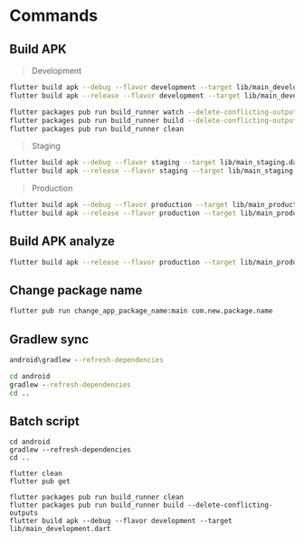 
# Commands

## Build APK

> Development

```sh
flutter build apk --debug --flavor development --target lib/main_development.dart
flutter build apk --release --flavor development --target lib/main_development.dart

flutter packages pub run build_runner watch --delete-conflicting-outputs
flutter packages pub run build_runner build --delete-conflicting-outputs
flutter packages pub run build_runner clean

```

> Staging

```sh
flutter build apk --debug --flavor staging --target lib/main_staging.dart
flutter build apk --release --flavor staging --target lib/main_staging.dart
```

> Production

```sh
flutter build apk --debug --flavor production --target lib/main_production.dart
flutter build apk --release --flavor production --target lib/main_production.dart
```

## Build APK analyze

```sh
flutter build apk --release --flavor production --target lib/main_production.dart --target-platform android-arm64 --analyze-size
```

## Change package name

```bash
flutter pub run change_app_package_name:main com.new.package.name
```

## Gradlew sync

```bat
android\gradlew --refresh-dependencies

cd android
gradlew --refresh-dependencies
cd ..
```

## Batch script

```
cd android
gradlew --refresh-dependencies
cd ..

flutter clean
flutter pub get

flutter packages pub run build_runner clean
flutter packages pub run build_runner build --delete-conflicting-outputs
flutter build apk --debug --flavor development --target lib/main_development.dart

```
